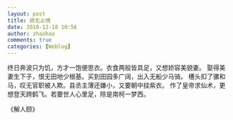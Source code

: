```yaml
---
layout: post
title: 欲无止境
date: 2010-12-18 10:56
author: zhaohao
comments: true
categories: [Weblog]
---
```

终日奔波只为饥，方才一饱便思衣。衣食两般皆具足，又想娇容美貌妻。
娶得美妻生下子，恨无田地少根基。买到田园多广阔，出入无船少马骑。
槽头扣了骡和马，叹无官职被人欺。县丞主薄还嫌小，又要朝中挂紫衣。
作了皇帝求仙术，更想登天跨鹤飞。若要世人心里足，除是南柯一梦西。

《解人颐》
